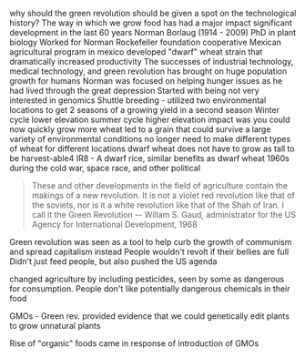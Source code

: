 why should the green revolution should be given a spot on the technological history?
The way in which we grow food has had a major impact
significant development in the last 60 years
Norman Borlaug (1914 - 2009)
PhD in plant biology
Worked for Norman Rockefeller foundation cooperative Mexican agricultural program in mexico
developed "dwarf" wheat strain that dramatically increased productivity
The successes of industrial technology, medical technology, and green revolution has brought on huge population growth for humans
Norman was focused on helping hunger issues as he had lived through the great depression
Started with being not very interested in genomics
Shuttle breeding - utilized two environmental locations to get 2 seasons of a growing yield in a second season
Winter cycle lower elevation summer cycle higher elevation
impact was you could now quickly grow more wheat
led to a grain that could survive a large variety of environmental conditions 
no longer need to make different types of wheat for different locations
dwarf wheat does not have to grow as tall to be harvest-able4
IR8 - A dwarf rice, similar benefits as dwarf wheat
1960s during the cold war, space race, and other political

>These and other developments in the field of agriculture contain the makings of a new revolution. It is not a violet red revolution like that of the soviets, nor is it a white revolution like that of the Shah of Iran. I call it the Green Revolution
 -- Willam S. Gaud, administrator for the US Agency for International Development, 1968

Green revolution was seen as a tool to help curb the growth of communism and spread capitalism instead
People wouldn't revolt if their bellies are full
Didn't just feed people, but also pushed the US agenda

changed agriculture by including pesticides, seen by some as dangerous for consumption. People don't like potentially dangerous chemicals in their food

GMOs - Green rev. provided evidence that we could genetically edit plants to grow unnatural plants

Rise of "organic" foods came in response of introduction of GMOs